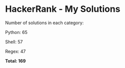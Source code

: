 # HackerRank - My Solutions

Number of solutions in each category:

Python: 65

Shell: 57

Regex: 47

**Total: 169**
